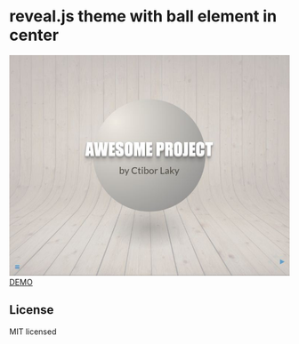 # reveal.js theme with ball element in center 


[![DEMO](/images/preview.jpg "DEMO")](https://luckylooke.github.io/revealjsBallTheme/)
[DEMO](https://luckylooke.github.io/revealjsBallTheme/)

## License

MIT licensed
